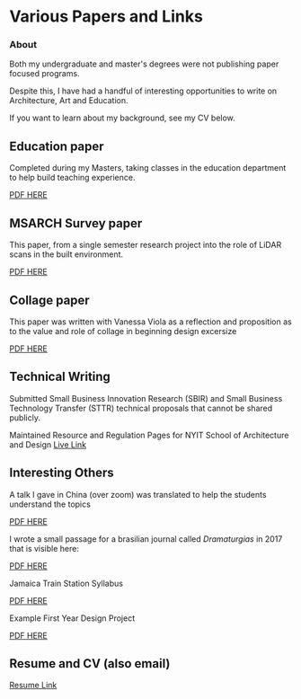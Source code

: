 # Various Papers and Links

### About

Both my undergraduate and master's degrees were not publishing paper focused programs.

Despite this, I have had a handful of interesting opportunities to write on Architecture, Art and Education.

If you want to learn about my background, see my CV below.

## Education paper

Completed during my Masters, taking classes in the education department to help build teaching experience.

[PDF HERE](images/Papers/ElijahWilliams_ArchitectureAnnotatedBibliography.pdf)

## MSARCH Survey paper

This paper, from a single semester research project into the role of LiDAR scans in the built environment.

[PDF HERE](images/Papers/ElijahWIlliams_ArchitectureAnnotatedBibliograph.pdf)

## Collage paper

This paper was written with Vanessa Viola as a reflection and proposition as to the value and role of collage in beginning design excersize

[PDF HERE](images/Papers/TAD_CollagePlan-2.pdf)

## Technical Writing

Submitted Small Business Innovation Research (SBIR) and Small Business Technology Transfer (STTR) technical proposals that cannot be shared publicly. 
	
Maintained Resource and Regulation Pages for NYIT School of Architecture and Design 
[Live Link](https://digitalfabricationlab-nyit-soad.github.io/resources/)

## Interesting Others

A talk I gave in China (over zoom) was translated to help the students understand the topics

[PDF HERE](images/Papers/Greebles_Translated.pdf)

I wrote a small passage for a brasilian journal called _Dramaturgias_ in 2017 that is visible here:

[PDF HERE](https://periodicos.unb.br/index.php/dramaturgias/article/view/24910/21998)

Jamaica Train Station Syllabus 

[PDF HERE](images/Papers/JamaicaTrainStation_syl.pdf)

Example First Year Design Project 

[PDF HERE](images/Papers/FirstYearExample.pdf)

## Resume and CV (also email)

[Resume Link](https://docs.google.com/document/d/1uRs6T1rA4u5POm-zIP_30t6DSd9YI1l-yyA8Fe2yPig/edit?usp=sharing)
	
	
